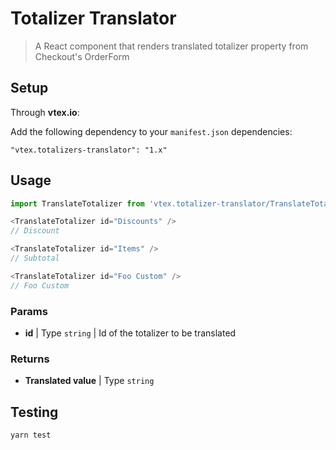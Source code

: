 # Totalizer Translator

> A React component that renders translated totalizer property from Checkout's OrderForm

## Setup

Through **vtex.io**:

Add the following dependency to your `manifest.json` dependencies:

```
"vtex.totalizers-translator": "1.x"
```

## Usage

```js
import TranslateTotalizer from 'vtex.totalizer-translator/TranslateTotalizer'

<TranslateTotalizer id="Discounts" />
// Discount

<TranslateTotalizer id="Items" />
// Subtotal

<TranslateTotalizer id="Foo Custom" />
// Foo Custom
```

### Params

- **id** | Type `string` | Id of the totalizer to be translated

### Returns

- **Translated value** | Type `string`

## Testing

```sh
yarn test
```
